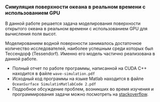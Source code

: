 ### Симуляция поверхности океана в реальном времени с использованием GPU

В данной работе решается задача моделирования поверхности открытого океана в реальном времени с использованием GPU для вычисления поля высот. 

Моделированием водной поверхности занималось достаточное количество исследователей, наиболее успешным среди которых был Тессендорф (Tessendorf). Именно его модель частично реализована в данной работе.

* Полный отчет по работе программы, написанной на CUDA C++ находится в файле `wave-simulation.pdf`
* Исходный код программы на языке Matlab находится в файле `OceanSurface SimulatinMatlabCode 2.pdf`
* Подробное обсуждение проблем, возникших во время изучения и программирования задачи можно посмотреть на [stackoverflow](http://stackoverflow.com/questions/28279337/matlab-cuda-ocean-wave-simulation).